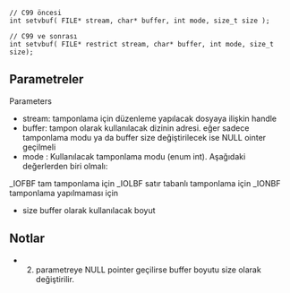 

```
// C99 öncesi
int setvbuf( FILE* stream, char* buffer, int mode, size_t size ); 

// C99 ve sonrası
int setvbuf( FILE* restrict stream, char* buffer, int mode, size_t size); 
```
## Parametreler
Parameters
+ stream: tamponlama için düzenleme yapılacak dosyaya ilişkin handle	
+ buffer:	tampon olarak kullanılacak dizinin adresi. eğer sadece tamponlama modu ya da buffer size değiştirilecek ise NULL ointer geçilmeli
+ mode	: Kullanılacak tamponlama modu (enum int). Aşağıdaki değerlerden biri olmalı:

\_IOFBF	tam tamponlama için
\_IOLBF	satır tabanlı tamponlama için
\_IONBF	tamponlama yapılmaması için
+ size	buffer olarak kullanılacak boyut

## Notlar
+ 2. parametreye NULL pointer geçilirse buffer boyutu size olarak değiştirilir.
